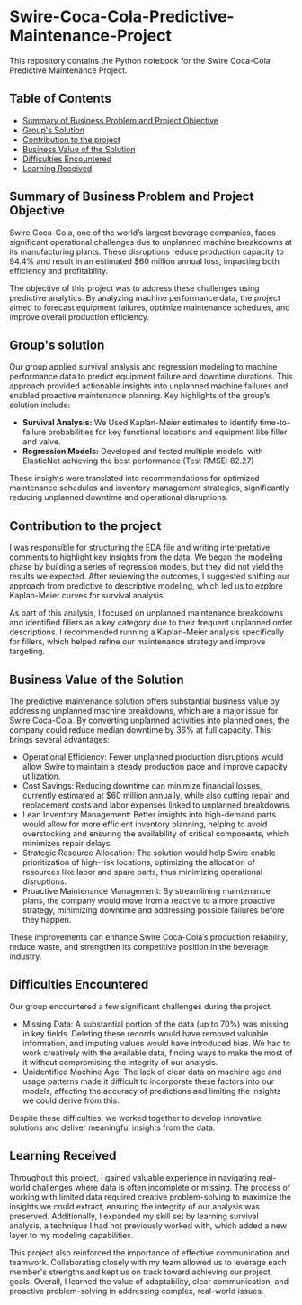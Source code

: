 # Swire-Coca-Cola-Predictive-Maintenance-Project
This repository contains the Python notebook for the Swire Coca-Cola Predictive Maintenance Project.

## Table of Contents
- [Summary of Business Problem and Project Objective](#introduction)
- [Group's Solution](#solution)
- [Contribution to the project](#contribution)
- [Business Value of the Solution](#businessvalue)
- [Difficulties Encountered](#difficulties)
- [Learning Received](#learning)
  
## Summary of Business Problem and Project Objective <a id = "introduction"></a>
Swire Coca-Cola, one of the world’s largest beverage companies, faces significant operational challenges due to unplanned machine breakdowns at its manufacturing plants. These disruptions reduce production capacity to 94.4% and result in an estimated $60 million annual loss, impacting both efficiency and profitability.

The objective of this project was to address these challenges using predictive analytics. By analyzing machine performance data, the project aimed to forecast equipment failures, optimize maintenance schedules, and improve overall production efficiency.

## Group's solution <a id = "solution"></a>

Our group applied survival analysis and regression modeling to machine performance data to predict equipment failure and downtime durations. This approach provided actionable insights into unplanned machine failures and enabled proactive maintenance planning.
Key highlights of the group’s solution include:

- **Survival Analysis:** We Used Kaplan-Meier estimates to identify time-to-failure probabilities for key functional locations and equipment like filler and valve.
- **Regression Models:** Developed and tested multiple models, with ElasticNet achieving the best performance (Test RMSE: 82.27)

These insights were translated into recommendations for optimized maintenance schedules and inventory management strategies, significantly reducing unplanned downtime and operational disruptions.

## Contribution to the project <a id = "contribution"></a>
I was responsible for structuring the EDA file and writing interpretative comments to highlight key insights from the data. We began the modeling phase by building a series of regression models, but they did not yield the results we expected. After reviewing the outcomes, I suggested shifting our approach from predictive to descriptive modeling, which led us to explore Kaplan-Meier curves for survival analysis.

As part of this analysis, I focused on unplanned maintenance breakdowns and identified fillers as a key category due to their frequent unplanned order descriptions. I recommended running a Kaplan-Meier analysis specifically for fillers, which helped refine our maintenance strategy and improve targeting.

## Business Value of the Solution <a id = "businessvalue"></a>
The predictive maintenance solution offers substantial business value by addressing unplanned machine breakdowns, which are a major issue for Swire Coca-Cola. By converting unplanned activities into planned ones, the company could reduce median downtime by 36% at full capacity. This brings several advantages:

- Operational Efficiency: Fewer unplanned production disruptions would allow Swire to maintain a steady production pace and improve capacity utilization.
- Cost Savings: Reducing downtime can minimize financial losses, currently estimated at $60 million annually, while also cutting repair and replacement costs and labor expenses linked to unplanned breakdowns.
- Lean Inventory Management: Better insights into high-demand parts would allow for more efficient inventory planning, helping to avoid overstocking and ensuring the availability of critical components, which minimizes repair delays.
- Strategic Resource Allocation: The solution would help Swire enable prioritization of high-risk locations, optimizing the allocation of resources like labor and spare parts, thus minimizing operational disruptions.
- Proactive Maintenance Management: By streamlining maintenance plans, the company would move from a reactive to a more proactive strategy, minimizing downtime and addressing possible failures before they happen.
  
These improvements can enhance Swire Coca-Cola’s production reliability, reduce waste, and strengthen its competitive position in the beverage industry.

## Difficulties Encountered <a id = "difficulties"></a>
Our group encountered a few significant challenges during the project:

- Missing Data: A substantial portion of the data (up to 70%) was missing in key fields. Deleting these records would have removed valuable information, and imputing values would have introduced bias. We had to work creatively with the available data, finding ways to make the most of it without compromising the integrity of our analysis.
- Unidentified Machine Age: The lack of clear data on machine age and usage patterns made it difficult to incorporate these factors into our models, affecting the accuracy of predictions and limiting the insights we could derive from this.

Despite these difficulties, we worked together to develop innovative solutions and deliver meaningful insights from the data.

## Learning Received <a id = "learning"></a>
Throughout this project, I gained valuable experience in navigating real-world challenges where data is often incomplete or missing. The process of working with limited data required creative problem-solving to maximize the insights we could extract, ensuring the integrity of our analysis was preserved. Additionally, I expanded my skill set by learning survival analysis, a technique I had not previously worked with, which added a new layer to my modeling capabilities.

This project also reinforced the importance of effective communication and teamwork. Collaborating closely with my team allowed us to leverage each member's strengths and kept us on track toward achieving our project goals. Overall, I learned the value of adaptability, clear communication, and proactive problem-solving in addressing complex, real-world issues.
